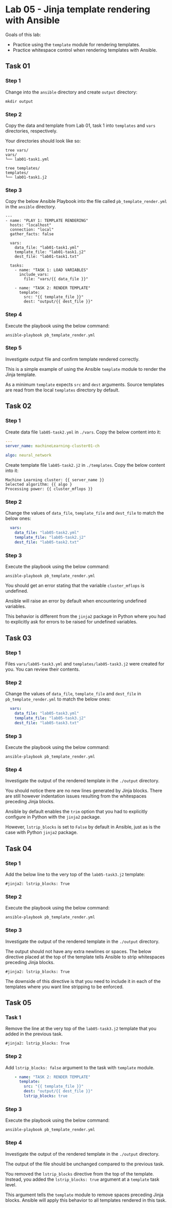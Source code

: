 # Lab 05 - Jinja template rendering with Ansible

Goals of this lab:

- Practice using the `template` module for rendering templates.
- Practice whitespace control when rendering templates with Ansible.

## Task 01

### Step 1

Change into the `ansible` directory and create `output` directory:

```
mkdir output
```

### Step 2

Copy the data and template from Lab 01, task 1 into `templates` and `vars` directories, respectively.

Your directories should look like so:

```
tree vars/
vars/
└── lab01-task1.yml

tree templates/
templates/
└── lab01-task1.j2
```

### Step 3

Copy the below Ansible Playbook into the file called `pb_template_render.yml` in the `ansible` directory.

```ansible
---
- name: "PLAY 1: TEMPLATE RENDERING"
  hosts: "localhost"
  connection: "local"
  gather_facts: false

  vars:
    data_file: "lab01-task1.yml"
    template_file: "lab01-task1.j2"
    dest_file: "lab01-task1.txt"

  tasks:
    - name: "TASK 1: LOAD VARIABLES"
      include_vars:
        file: "vars/{{ data_file }}"

    - name: "TASK 2: RENDER TEMPLATE"
      template:
        src: "{{ template_file }}"
        dest: "output/{{ dest_file }}"

```

### Step 4

Execute the playbook using the below command:

```ansible-playbook pb_template_render.yml```

### Step 5

Investigate output file and confirm template rendered correctly.

This is a simple example of using the Ansible `template` module to render the Jinja template.

As a minimum `template` expects `src` and `dest` arguments. Source templates are read from the local `templates` directory by default.


## Task 02

### Step 1

Create data file `lab05-task2.yml` in `./vars`. Copy the below content into it:

```yaml
---
server_name: machineLearning-cluster01-ch

algo: neural_network
```

Create template file `lab05-task2.j2` in `./templates`. Copy the below content into it:

```
Machine Learning cluster: {{ server_name }}
Selected algorithm: {{ algo }
Processing power: {{ cluster_mflops }}
```

### Step 2

Change the values of `data_file`, `template_file` and `dest_file` to match the below ones:

```yaml
  vars:
    data_file: "lab05-task2.yml"
    template_file: "lab05-task2.j2"
    dest_file: "lab05-task2.txt"
```

### Step 3

Execute the playbook using the below command:

```ansible-playbook pb_template_render.yml```

You should get an error stating that the variable `cluster_mflops` is undefined.

Ansible will raise an error by default when encountering undefined variables.

This behavior is different from the `jinja2` package in Python where you had to explicitly ask for errors to be raised for undefined variables.

## Task 03

### Step 1

Files `vars/lab05-task3.yml` and `templates/lab05-task3.j2` were created for you. You can review their contents.

### Step 2

Change the values of `data_file`, `template_file` and `dest_file` in `pb_template_render.yml` to match the below ones:

```yaml
  vars:
    data_file: "lab05-task3.yml"
    template_file: "lab05-task3.j2"
    dest_file: "lab05-task3.txt"
```

### Step 3

Execute the playbook using the below command:

```ansible-playbook pb_template_render.yml```

### Step 4

Investigate the output of the rendered template in the `./output` directory.

You should notice there are no new lines generated by Jinja blocks. There are still however indentation issues resulting from the whitespaces preceding Jinja blocks.

Ansible by default enables the `trim` option that you had to explicitly configure in Python with the `jinja2` package.

However, `lstrip_blocks` is set to `False` by default in Ansible, just as is the case with Python `jinja2` package.

## Task 04

### Step 1

Add the below line to the very top of the `lab05-task3.j2` template:

```
#jinja2: lstrip_blocks: True
```

### Step 2

Execute the playbook using the below command:

```ansible-playbook pb_template_render.yml```

### Step 3

Investigate the output of the rendered template in the `./output` directory.

The output should not have any extra newlines or spaces. The below directive placed at the top of the template tells Ansible to strip whitespaces preceding Jinja blocks.

```
#jinja2: lstrip_blocks: True
```

The downside of this directive is that you need to include it in each of the templates where you want line stripping to be enforced.

## Task 05

### Task 1

Remove the line at the very top of the `lab05-task3.j2` template that you added in the previous task.

```
#jinja2: lstrip_blocks: True
```

### Step 2

Add `lstrip_blocks: false` argument to the task with `template` module. 

```yaml
    - name: "TASK 2: RENDER TEMPLATE"
      template:
        src: "{{ template_file }}"
        dest: "output/{{ dest_file }}"
        lstrip_blocks: true
```

### Step 3

Execute the playbook using the below command:

```ansible-playbook pb_template_render.yml```

### Step 4

Investigate the output of the rendered template in the `./output` directory.

The output of the file should be unchanged compared to the previous task.

You removed the `lstrip_blocks` directive from the top of the template. Instead, you added the `lstrip_blocks: true` argument at a `template` task level.

This argument tells the `template` module to remove spaces preceding Jinja blocks. Ansible will apply this behavior to all templates rendered in this task.
